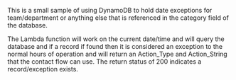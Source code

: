 This is a small sample of using DynamoDB to hold date exceptions for team/department or anything else that is referenced in the category field of the database.

The Lambda function will work on the current date/time and will query the database and if a record if found then it is considered an exception to the normal
hours of operation and will return an Action_Type and Action_String that the contact flow can use. The return status of 200 indicates a record/exception exists.

